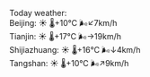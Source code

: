 Today weather:  
Beijing: ☀️   🌡️+10°C 🌬️↙7km/h  
Tianjin: ☀️   🌡️+17°C 🌬️→19km/h  
Shijiazhuang: ☀️   🌡️+16°C 🌬️↓4km/h  
Tangshan: ☀️   🌡️+10°C 🌬️↗9km/h  
